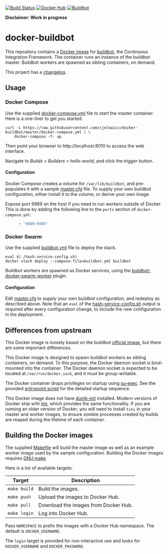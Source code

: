 [![Build Status](https://travis-ci.com/cjolowicz/docker-buildbot.svg?branch=master)](https://travis-ci.com/cjolowicz/docker-buildbot)
[![Docker Hub](https://img.shields.io/docker/cloud/build/cjolowicz/buildbot.svg)](https://hub.docker.com/r/cjolowicz/buildbot)
[![Buildbot](https://img.shields.io/badge/buildbot-1.8.0-brightgreen.svg)](https://buildbot.net/)

**Disclaimer: Work in progress**

# docker-buildbot

This repository contains a [Docker image](buildbot/Dockerfile) for
[buildbot](https://buildbot.net/), the Continuous Integration
Framework. The container runs an instance of the buildbot master.
Buildbot workers are spawned as sibling containers, on demand.

This project has a [changelog](CHANGELOG.md).

## Usage

### Docker Compose

Use the supplied [docker-compose.yml](docker-compose.yml) file to
start the master container. Here is a one-liner to get you started:

```shell
curl -L https://raw.githubusercontent.com/cjolowicz/docker-buildbot/master/docker-compose.yml | \
    docker-compose -f- up
```

Then point your browser to http://localhost:8010 to access the web
interface.

Navigate to _Builds_ > _Builders_ > _hello-world_, and click the
_trigger_ button.

#### Configuration

Docker Compose creates a volume for `/var/lib/buildbot`, and
pre-populates it with a sample [master.cfg](buildbot/master.cfg)
file. To supply your own buildbot configuration, either install it to
the volume, or derive your own image.

Expose port 9989 on the host if you need to run workers outside of
Docker. This is done by adding the following line to the `ports`
section of `docker-compose.yml`:

```yaml
      - "9989:9989"
```

### Docker Swarm

Use the supplied [buildbot.yml](buildbot.yml) file to deploy the
stack.

```shell
eval $(./hash-service-config.sh)
docker stack deploy --compose-file=buildbot.yml buildbot
```

Buildbot workers are spawned as Docker services, using the
[buildbot-docker-swarm-worker](https://pypi.org/project/buildbot-docker-swarm-worker/)
plugin.

#### Configuration

Edit [master.cfg](master.cfg) to supply your own buildbot
configuration, and redeploy as described above. Note that an `eval` of
the [hash-service-config.sh](hash-service-config.sh) output is
required after every configuration change, to include the new
configuration in the deployment.

## Differences from upstream

This Docker image is loosely based on the buildbot
[official image](https://github.com/buildbot/buildbot/tree/master/master/Dockerfile),
but there are some important differences.

This Docker image is designed to spawn buildbot workers as sibling
containers, on demand. To this purpose, the Docker daemon socket is
bind-mounted into the container. The Docker daemon socket is expected
to be located at `/var/run/docker.sock`, and it must be
group-writable.

The Docker container drops privileges on startup using
[su-exec](https://github.com/ncopa/su-exec). See the provided
[entrypoint script](buildbot/docker-entrypoint.sh) for the
detailed startup sequence.

This Docker image does not have
[dumb-init](https://github.com/Yelp/dumb-init) installed. Modern
versions of Docker ship with [tini](https://github.com/krallin/tini),
which provides the same functionality. If you are running an older
version of Docker, you will need to install `tini` in your master and
worker images, to ensure zombie processes created by builds are reaped
during the lifetime of each container.

## Building the Docker images

The supplied [Makefile](Makefile) will build the master image as well
as an example worker image used by the sample configuration. Building
the Docker images requires
[GNU make](https://www.gnu.org/software/make/).

Here is a list of available targets:

| Target | Description |
| --- | --- |
| `make build` | Build the images. |
| `make push` | Upload the images to Docker Hub. |
| `make pull` | Download the images from Docker Hub. |
| `make login` | Log into Docker Hub. |

Pass `NAMESPACE` to prefix the images with a Docker Hub namespace. The
default is `DOCKER_USERNAME`.

The `login` target is provided for non-interactive use and looks
for `DOCKER_USERNAME` and `DOCKER_PASSWORD`.
